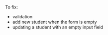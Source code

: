 To fix:
- validation
- add new student when the form is empty
- updating a student with an empty input field

